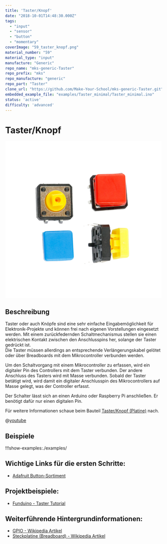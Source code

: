 ```yaml
---
title: 'Taster/Knopf'
date: "2018-10-01T14:48:30.000Z"
tags: 
  - "input"
  - "sensor"
  - "button"
  - "momentary"
coverImage: "59_taster_knopf.png"
material_number: "59"
material_type: "input"
manufacture: "Generic"
repo_name: "mks-generic-Taster"
repo_prefix: "mks"
repo_manufacture: "generic"
repo_part: "Taster"
clone_url: "https://github.com/Make-Your-School/mks-generic-Taster.git"
embedded_example_file: "examples/Taster_minimal/Taster_minimal.ino"
status: 'active'
difficulty: 'advanced'
---
```



# Taster/Knopf

![Taster/Knopf](./59_taster_knopf.png)

## Beschreibung
Taster oder auch Knöpfe sind eine sehr einfache Eingabemöglichkeit für Elektronik-Projekte und können frei nach eigenen Vorstellungen eingesetzt werden.
Mit einem zurückfedernden Schaltmechanismus stellen sie einen elektrischen Kontakt zwischen den Anschlusspins her, solange der Taster gedrückt ist.  
Die Taster müssen allerdings an entsprechende Verlängerungskabel gelötet oder über Breadboards mit dem Mikrocontroller verbunden werden.

<!-- more_details -->

Um den Schaltvorgang mit einem Mikrocontroller zu erfassen, wird ein digitaler Pin des Controllers mit dem Taster verbunden. 
Der andere Anschluss des Tasters wird mit Masse verbunden. 
Sobald der Taster betätigt wird, wird damit ein digitaler Anschlusspin des Mikrocontrollers auf Masse gelegt, was der Controller erfasst.

Der Schalter lässt sich an einen Arduino oder Raspberry Pi anschließen. Er benötigt dafür nur einen digitalen Pin.

Für weitere Informationen schaue beim Bauteil [Taster/Knopf (Platine)](/part/mks-seeedstudio-grove_button) nach.

@[youtube](https://www.youtube.com/watch?v=ITsk6dPSsqA)


## Beispiele

!!!show-examples:./examples/



<!-- infolist -->


## Wichtige Links für die ersten Schritte:

- [Adafruit Button-Sortiment](https://www.adafruit.com/product/1010)

## Projektbeispiele:

- [Funduino - Taster Tutorial](https://funduino.de/nr-5-taster-am-arduino)

## Weiterführende Hintergrundinformationen:

- [GPIO - Wikipedia Artikel](https://de.wikipedia.org/wiki/Allzweckeingabe/-ausgabe)
- [Steckplatine (Breadboard) - Wikipedia Artikel](https://de.wikipedia.org/wiki/Steckplatine)

